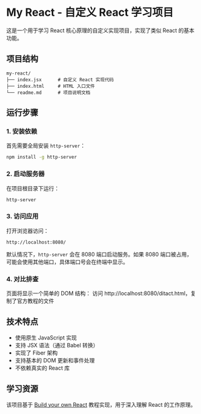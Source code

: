 # My React - 自定义 React 学习项目

这是一个用于学习 React 核心原理的自定义实现项目，实现了类似 React 的基本功能。

## 项目结构

```
my-react/
├── index.jsx      # 自定义 React 实现代码
├── index.html     # HTML 入口文件
└── readme.md      # 项目说明文档
```

## 运行步骤

### 1. 安装依赖

首先需要全局安装 `http-server`：

```bash
npm install -g http-server
```

### 2. 启动服务器

在项目根目录下运行：

```bash
http-server
```

### 3. 访问应用

打开浏览器访问：

```
http://localhost:8080/
```

默认情况下，`http-server` 会在 8080 端口启动服务。如果 8080 端口被占用，可能会使用其他端口，具体端口号会在终端中显示。

### 4. 对比排查

页面将显示一个简单的 DOM 结构：
访问 http://localhost:8080/ditact.html，复制了官方教程的文件

## 技术特点

- 使用原生 JavaScript 实现
- 支持 JSX 语法（通过 Babel 转换）
- 实现了 Fiber 架构
- 支持基本的 DOM 更新和事件处理
- 不依赖真实的 React 库

## 学习资源

该项目基于 [Build your own React](https://pomb.us/build-your-own-react/) 教程实现，用于深入理解 React 的工作原理。